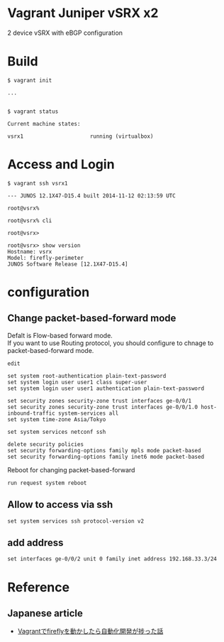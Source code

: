 # Vagrant Juniper vSRX x2

2 device vSRX with eBGP configuration

# Build

```
$ vagrant init

...


$ vagrant status

Current machine states:

vsrx1                     running (virtualbox)

```

# Access and Login

```
$ vagrant ssh vsrx1

--- JUNOS 12.1X47-D15.4 built 2014-11-12 02:13:59 UTC

root@vsrx%

root@vsrx% cli

root@vsrx>

root@vsrx> show version
Hostname: vsrx
Model: firefly-perimeter
JUNOS Software Release [12.1X47-D15.4]
```

# configuration
## Change packet-based-forward mode

Defalt is Flow-based forward mode.  
If you want to use Routing protocol, 
you should configure to chnage to packet-based-forward mode.

```
edit

set system root-authentication plain-text-password
set system login user user1 class super-user
set system login user user1 authentication plain-text-password

set security zones security-zone trust interfaces ge-0/0/1
set security zones security-zone trust interfaces ge-0/0/1.0 host-inbound-traffic system-services all
set system time-zone Asia/Tokyo

set system services netconf ssh

delete security policies
set security forwarding-options family mpls mode packet-based
set security forwarding-options family inet6 mode packet-based
```

Reboot for changing packet-based-forward

```
run request system reboot
```

## Allow to access via ssh

```
set system services ssh protocol-version v2
```

## add address

```
set interfaces ge-0/0/2 unit 0 family inet address 192.168.33.3/24
```

# Reference
## Japanese article
- [Vagrantでfireflyを動かしたら自動化開発が捗った話](https://qiita.com/taijijiji/items/501a4d671106240fbd2c)
